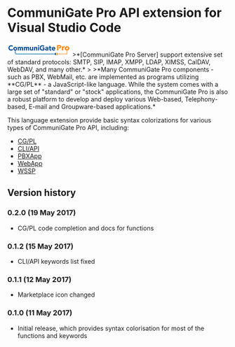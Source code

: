 # CommuniGate Pro API extension for Visual Studio Code
<img src="https://github.com/DigDes/vscode-cgpro/raw/master/images/communigate.gif" alt="CommuniGate Pro Logo"/>
>*[CommuniGate Pro Server] support extensive set of standard protocols: SMTP, SIP, IMAP, XMPP, LDAP, XIMSS, CalDAV, WebDAV, and many other.*
>
>*Many CommuniGate Pro components - such as PBX, WebMail, etc. are implemented as programs utilizing **CG/PL** - a JavaScript-like language. While the system comes with a large set of "standard" or "stock" applications, the CommuniGate Pro is also a robust platform to develop and deploy various Web-based, Telephony-based, E-mail and Groupware-based applications.*

This language extension provide basic syntax colorizations for various types of CommuniGate Pro API, including:
* [CG/PL]
* [CLI/API]
* [PBXApp]
* [WebApp]
* [WSSP]

## Version history
### 0.2.0 (19 May 2017)
* CG/PL code completion and docs for functions

### 0.1.2 (15 May 2017)
* CLI/API keywords list fixed

### 0.1.1 (12 May 2017)
* Marketplace icon changed

### 0.1.0 (11 May 2017)
* Initial release, which provides syntax colorisation for most of the functions and keywords

[CommuniGate Pro Server]:http://www.communigate.com
[CLI/API]:http://www.communigate.com/WebGuide/CLI.html
[CG/PL]:http://www.communigate.com/WebGuide/CGPL.html
[PBXApp]:http://www.communigate.com/WebGuide/PBXApp.html
[WebApp]:http://www.communigate.com/WebGuide/WebApp.html
[WSSP]:http://www.communigate.com/WebGuide/WSSP.html